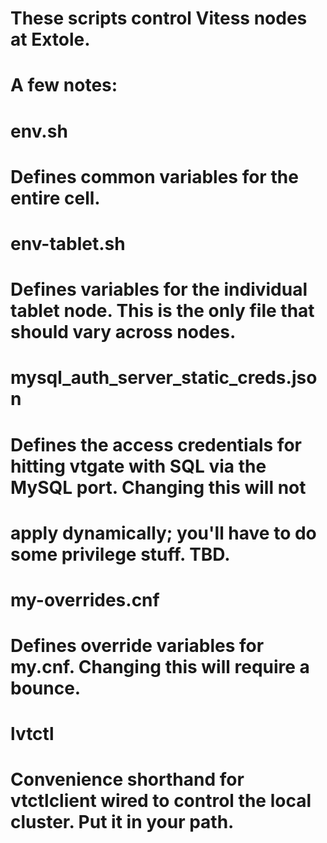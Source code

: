 # These scripts control Vitess nodes at Extole.
#
# A few notes:
#
# env.sh
#   Defines common variables for the entire cell.
#
# env-tablet.sh
#   Defines variables for the individual tablet node.  This is the only file that should vary across nodes.
#
# mysql_auth_server_static_creds.json
#   Defines the access credentials for hitting vtgate with SQL via the MySQL port.  Changing this will not
#   apply dynamically; you'll have to do some privilege stuff.  TBD.
#
# my-overrides.cnf
#   Defines override variables for my.cnf.  Changing this will require a bounce.
#
# lvtctl
#   Convenience shorthand for vtctlclient wired to control the local cluster.  Put it in your path.

